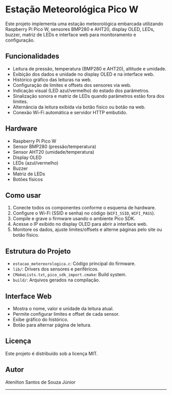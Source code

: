 # Estação Meteorológica Pico W

Este projeto implementa uma estação meteorológica embarcada utilizando Raspberry Pi Pico W, sensores BMP280 e AHT20, display OLED, LEDs, buzzer, matriz de LEDs e interface web para monitoramento e configuração.

## Funcionalidades
- Leitura de pressão, temperatura (BMP280 e AHT20), altitude e umidade.
- Exibição dos dados e unidade no display OLED e na interface web.
- Histórico gráfico das leituras na web.
- Configuração de limites e offsets dos sensores via web.
- Indicação visual (LED azul/vermelho) do estado dos parâmetros.
- Sinalização sonora e matriz de LEDs quando parâmetros estão fora dos limites.
- Alternância da leitura exibida via botão físico ou botão na web.
- Conexão Wi-Fi automática e servidor HTTP embutido.

## Hardware
- Raspberry Pi Pico W
- Sensor BMP280 (pressão/temperatura)
- Sensor AHT20 (umidade/temperatura)
- Display OLED
- LEDs (azul/vermelho)
- Buzzer
- Matriz de LEDs
- Botões físicos

## Como usar
1. Conecte todos os componentes conforme o esquema de hardware.
2. Configure o Wi-Fi (SSID e senha) no código (`WIFI_SSID`, `WIFI_PASS`).
3. Compile e grave o firmware usando o ambiente Pico SDK.
4. Acesse o IP exibido no display OLED para abrir a interface web.
5. Monitore os dados, ajuste limites/offsets e alterne páginas pelo site ou botão físico.

## Estrutura do Projeto
- `estacao_metereorologica.c`: Código principal do firmware.
- `lib/`: Drivers dos sensores e periféricos.
- `CMakeLists.txt`, `pico_sdk_import.cmake`: Build system.
- `build/`: Arquivos gerados na compilação.

## Interface Web
- Mostra o nome, valor e unidade da leitura atual.
- Permite configurar limites e offset de cada sensor.
- Exibe gráfico do histórico.
- Botão para alternar página de leitura.

## Licença
Este projeto é distribuído sob a licença MIT.

## Autor
Atenilton Santos de Souza Júnior

---
